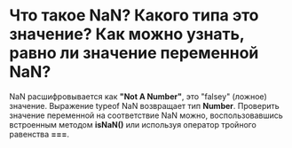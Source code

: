 Что такое NaN? Какого типа это значение? Как можно узнать, равно ли значение переменной NaN?
=====================

NaN расшифровывается как **"Not A Number"**, это "falsey" (ложное) значение. Выражение typeof NaN возвращает тип **Number**. Проверить значение переменной на соответствие NaN можно, воспользовавшись встроенным методом **isNaN()** или используя оператор тройного равенства **===**.
